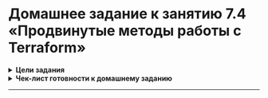 # Домашнее задание к занятию 7.4 «Продвинутые методы работы с Terraform»

<details><summary><b>Цели задания</b></summary>

1. Научиться использовать модули.
2. Отработать операции state.
3. Закрепить пройденный материал.

</details>

<details><summary><b>Чек-лист готовности к домашнему заданию</b></summary>

1. Зарегистрирован аккаунт в Yandex Cloud. Использован промокод на грант.
2. Установлен инструмент Yandex CLI.
3. Исходный код для выполнения задания расположен в директории [**04/src**](https://github.com/netology-code/ter-homeworks/tree/main/04/src).
4. Любые ВМ, использованные при выполнении задания, должны быть прерываемыми, для экономии средств.

</details>

***
